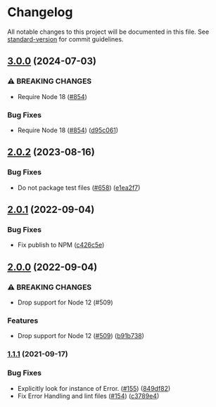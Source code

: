 # Changelog

All notable changes to this project will be documented in this file. See [standard-version](https://github.com/conventional-changelog/standard-version) for commit guidelines.

## [3.0.0](https://github.com/streetsidesoftware/regexp-worker/compare/v2.0.2...v3.0.0) (2024-07-03)

### ⚠ BREAKING CHANGES

- Require Node 18 ([#854](https://github.com/streetsidesoftware/regexp-worker/issues/854))

### Bug Fixes

- Require Node 18 ([#854](https://github.com/streetsidesoftware/regexp-worker/issues/854)) ([d95c061](https://github.com/streetsidesoftware/regexp-worker/commit/d95c06100b5d39c84b0d73c74d7276cc4511ebdb))

## [2.0.2](https://github.com/streetsidesoftware/regexp-worker/compare/v2.0.1...v2.0.2) (2023-08-16)

### Bug Fixes

- Do not package test files ([#658](https://github.com/streetsidesoftware/regexp-worker/issues/658)) ([e1ea2f7](https://github.com/streetsidesoftware/regexp-worker/commit/e1ea2f7c8786864ed9d0b3bc625fa2c7e2a2b647))

## [2.0.1](https://github.com/streetsidesoftware/regexp-worker/compare/v2.0.0...v2.0.1) (2022-09-04)

### Bug Fixes

- Fix publish to NPM ([c426c5e](https://github.com/streetsidesoftware/regexp-worker/commit/c426c5e754507e3e92c871d1b8dcfa6a50325a87))

## [2.0.0](https://github.com/streetsidesoftware/regexp-worker/compare/v1.1.1...v2.0.0) (2022-09-04)

### ⚠ BREAKING CHANGES

- Drop support for Node 12 (#509)

### Features

- Drop support for Node 12 ([#509](https://github.com/streetsidesoftware/regexp-worker/issues/509)) ([b91b738](https://github.com/streetsidesoftware/regexp-worker/commit/b91b7388847dbcd524bea6729856b414ebffc881))

### [1.1.1](https://github.com/streetsidesoftware/regexp-worker/compare/v1.1.0...v1.1.1) (2021-09-17)

### Bug Fixes

- Explicitly look for instance of Error. ([#155](https://github.com/streetsidesoftware/regexp-worker/issues/155)) ([849df82](https://github.com/streetsidesoftware/regexp-worker/commit/849df82b13ee9b3308a7515dd9edb6dc31662e3a))
- Fix Error Handling and lint files ([#154](https://github.com/streetsidesoftware/regexp-worker/issues/154)) ([c3789e4](https://github.com/streetsidesoftware/regexp-worker/commit/c3789e4c406aafa51ad99e5098314d851e27e934))
